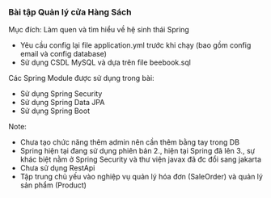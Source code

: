 ### Bài tập Quản lý cửa Hàng Sách

Mục đích: Làm quen và tìm hiểu về hệ sinh thái Spring
- Yêu cầu config lại file application.yml trước khi chạy (bao gồm config email và config database)
- Sử dụng CSDL MySQL và dựa trên file beebook.sql

Các Spring Module được sử dụng trong bài:
- Sử dụng Spring Security
- Sử dụng Spring Data JPA
- Sử dụng Spring Boot
  
Note: 
- Chưa tạo chức năng thêm admin nên cần thêm bằng tay trong DB
- Spring hiện tại đang sử dụng phiên bản 2., hiện tại Spring đã lên 3., sự khác biệt nằm ở Spring Security và thư viện javax đã đc đổi sang jakarta
- Chưa sử dụng RestApi
- Tập trung chủ yếu vào nghiệp vụ quản lý hóa đơn (SaleOrder) và quản lý sản phẩm (Product)
  
